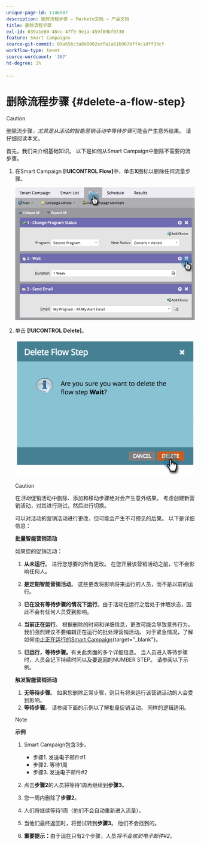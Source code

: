 ```yaml
---
unique-page-id: 1146987
description: 删除流程步骤 — Marketo文档 — 产品文档
title: 删除流程步骤
exl-id: 039a1e80-48cc-47f9-9e1a-459f89bf0730
feature: Smart Campaigns
source-git-commit: 09a656c3a0d0002edfa1a61b987bff4c1dff33cf
workflow-type: tm+mt
source-wordcount: '367'
ht-degree: 2%

---
```


# 删除流程步骤 {#delete-a-flow-step}

>[!CAUTION]
>
>删除流步骤&#x200B;_，尤其是从活动的智能营销活动中等待步骤_&#x200B;可能会产生意外结果。 请仔细阅读本文。

首先，我们来介绍基础知识。 以下是如何从Smart Campaign中删除不需要的流步骤。

1. 在Smart Campaign **[!UICONTROL Flow]**&#x200B;中，单击&#x200B;**X**&#x200B;图标以删除任何流量步骤。

   ![](assets/delete-a-flow-step-1.png)

1. 单击 **[!UICONTROL Delete]**。

   ![](assets/delete-a-flow-step-2.png)

   >[!CAUTION]
   >
   >在&#x200B;_活动_&#x200B;促销活动中删除、添加和移动步骤绝对会产生意外结果。 考虑创建新营销活动，对其进行测试，然后进行切换。

   可以对活动的营销活动进行更改，但可能会产生不可预见的后果。 以下是详细信息：

   **批量智能营销活动**

   如果您的促销活动：

   1. **从未运行**。 进行您想要的所有更改。 在您开展该营销活动之前，它不会影响任何人。
   1. **是定期智能营销活动**。 这些更改将影响将来运行的人员，而不是以前的运行。
   1. **已在没有等待步骤的情况下运行**。由于活动在运行之后处于休眠状态，因此不会有任何人员受到影响。
   1. **当前正在运行**。 根据删除的时间和详细信息，更改可能会导致意外行为。 我们强烈建议不要编辑正在运行的批处理营销活动。 对于紧急情况，了解如何[中止正在运行的Smart Campaign](/help/marketo/product-docs/core-marketo-concepts/smart-campaigns/using-smart-campaigns/abort-a-smart-campaign.md){target="_blank"}。

   1. **已运行，等待步骤。**&#x200B;有关此页面的多个详细信息。
当人员进入等待步骤时，人员会记下持续时间以及要返回的NUMBER STEP。 请参阅以下示例。

   **触发智能营销活动**

   1. **无等待步骤**。 如果您删除正常步骤，则只有将来运行该营销活动的人会受到影响。
   1. **等待步骤**。 请参阅下面的示例以了解批量促销活动。 同样的逻辑适用。

   >[!NOTE]
   >
   >**示例**
   >
   >1. Smart Campaign包含3步。
   >    * 步骤1. 发送电子邮件#1
   >    * 步骤2. 等待1周
   >    * 步骤3. 发送电子邮件#2
   >
   >1. 点击&#x200B;**步骤2**&#x200B;的人员将等待1周再继续到&#x200B;**步骤3**。
   >1. 您一周内删除了&#x200B;**步骤2**。
   >1. 人们将继续等待1周（他们不会自动重新进入流量）。
   >1. 当他们最终返回时，将尝试转到&#x200B;**步骤3**。 他们不会找到的。
   >1. **重要提示：**&#x200B;由于现在只有2个步骤，人员&#x200B;_将不会收到电子邮件#2_。
